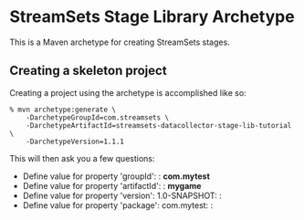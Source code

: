<!---
  Licensed under the Apache License, Version 2.0 (the "License");
  you may not use this file except in compliance with the License.
  You may obtain a copy of the License at

    http://www.apache.org/licenses/LICENSE-2.0

  Unless required by applicable law or agreed to in writing, software
  distributed under the License is distributed on an "AS IS" BASIS,
  WITHOUT WARRANTIES OR CONDITIONS OF ANY KIND, either express or implied.
  See the License for the specific language governing permissions and
  limitations under the License. See accompanying LICENSE file.
--->

StreamSets Stage Library Archetype
===================================

This is a Maven archetype for creating StreamSets stages.

Creating a skeleton project
--------------------------

Creating a project using the archetype is accomplished like so:

```
% mvn archetype:generate \
    -DarchetypeGroupId=com.streamsets \
    -DarchetypeArtifactId=streamsets-datacollector-stage-lib-tutorial \
    -DarchetypeVersion=1.1.1
```

This will then ask you a few questions:

  * Define value for property 'groupId': : **com.mytest**
  * Define value for property 'artifactId': : **mygame**
  * Define value for property 'version':  1.0-SNAPSHOT: : **<default>**
  * Define value for property 'package':  com.mytest: : **<default>**

